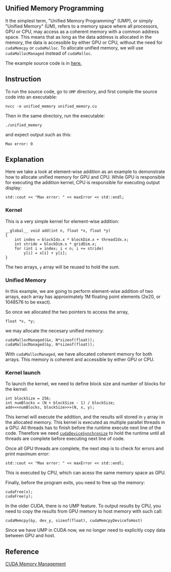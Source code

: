 ## Unified Memory Programming
It the simplest term, "Unified Memory Programming" (UMP), or simply "Unified Memory" (UM), refers to a memory space where all processors, GPU or CPU, may access as a coherent memory with a common address space. This means that as long as the data address is allocated in the memory, the data is accessible by either GPU or CPU, without the need for `cudaMemcpy` or `cudaMalloc`. To allocate unified memory, we will use `cudaMallocManaged` instead of `cudaMalloc`. 

The example source code is in [here.](unified_memory.cu)

## Instruction

To run the source code, go to `UMP` directory, and first compile the source code into an executable:

```
nvcc -o unified_memory unified_memory.cu
```

Then in the same directory, run the executable:

```
./unified_memory
```

and expect output such as this:

```
Max error: 0
```

## Explanation
Here we take a look at element-wise addition as an example to demonstrate how to allocate unified memory for GPU and CPU. While GPU is responsible for executing the addition kernel, CPU is responsible for executing output display:

```
std::cout << "Max error: " << maxError << std::endl;
```

### Kernel
This is a very simple kernel for element-wise addition:

```
__global__ void add(int n, float *x, float *y)
{
    int index = blockIdx.x * blockDim.x + threadIdx.x;
    int stride = blockDim.x * gridDim.x;
    for (int i = index; i < n; i += stride)
        y[i] = x[i] + y[i];
}
```

The two arrays, `y` array will be reused to hold the sum.

### Unified Memory
In this example, we are going to perform element-wise addition of two arrays, each array has approximately 1M floating point elements (2e20, or 1048576 to be exact).

So once we allocated the two pointers to access the array,

```
float *x, *y;
```

we may allocate the necesary unified memory:

```
cudaMallocManaged(&x, N*sizeof(float));
cudaMallocManaged(&y, N*sizeof(float));
```

With `cudaMallocManaged`, we have allocated coherent memory for both arrays. This memory is coherent and accessible by either GPU or CPU.

###  Kernel launch
To launch the kernel, we need to define block size and number of blocks for the kernel:

```
int blockSize = 256;
int numBlocks = (N + blockSize - 1) / blockSize;
add<<<numBlocks, blockSize>>>(N, x, y);
 ```
This kernel will execute the addition, and the results will stored in `y` array in the allocated memory. This kernel is executed as multiple parallel threads in a GPU. All threads has to finish before the runtime execute next line of the code. Therefore we need [`cudaDeviceSynchronize`](../Synchronize/sync.md) to hold the runtime until all threads are complete before executing next line of code. 

Once all GPU threads are complete, the next step is to check for errors and print maximum error:

```
std::cout << "Max error: " << maxError << std::endl;
```

This is executed by CPU, which can acess the same memory space as GPU. 

Finally, before the program exits, you need to free up the memory:

```
cudaFree(x);
cudaFree(y);
```

In the older CUDA, there is no UMP feature. To output results by CPU, you need to copy the results from GPU memory to host memory with such call:

```
cudaMemcpy(&y, dev_y, sizeof(float), cudaMemcpyDeviceToHost)
```

Since we have UMP in CUDA now, we no longer need to explicitly copy data between GPU and host.

## Reference
[CUDA Memory Management](https://developer.ridgerun.com/wiki/index.php/NVIDIA_CUDA_Memory_Management)